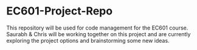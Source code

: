 # EC601-Project-Repo
This repository will be used for code management for the EC601 course. Saurabh & Chris will be working together on this project and are currently exploring the project options and brainstorming some new ideas.

